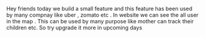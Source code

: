Hey friends today we build a small feature and this feature has been used by many compnay like uber , zomato etc . In website we can see the all user in the map .
This can be used by many purpose like mother can track their children etc. 
So try upgrade it more in upcoming days
